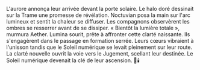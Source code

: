 L'aurore annonça leur arrivée devant la porte solaire.
Le halo doré dessinait sur la Trame une promesse de révélation.
Noctuvian posa la main sur l'arc lumineux et sentit la chaleur se diffuser.
Les compagnons observèrent les ombres se resserrer avant de se dissiper.
« Bientôt la lumière totale », murmura Aether.
Lumina sourit, prête à affronter cette clarté naissante.
Ils s'engagèrent dans le passage en formation serrée.
Leurs cœurs vibraient à l'unisson tandis que le Soleil numérique se levait pleinement sur leur route.
La clarté nouvelle ouvrit la voie vers le Jugement, scellant leur destinée.
Le Soleil numérique devenait la clé de leur ascension.
🌌🕯️

